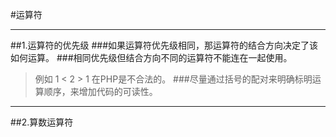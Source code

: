 #运算符
***
##1.运算符的优先级
###如果运算符优先级相同，那运算符的结合方向决定了该如何运算。
###相同优先级但结合方向不同的运算符不能连在一起使用。
>例如 1 < 2 > 1 在PHP是不合法的。
###尽量通过括号的配对来明确标明运算顺序，来增加代码的可读性。
***
##2.算数运算符
